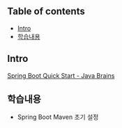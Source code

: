 ## Table of contents
- [Intro](#intro)
- [학습내용](#학습내용)

## Intro
[Spring Boot Quick Start - Java Brains](https://javabrains.io/courses/spring_bootquickstart/ "Spring Boot Quick Start 강좌 Link")

## 학습내용
- Spring Boot Maven 초기 설정
